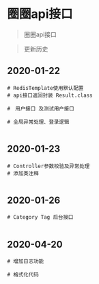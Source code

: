 # 圈圈api接口

> 圈圈api接口

> 更新历史

## 2020-01-22

```
# RedisTemplate使用默认配置
# api接口返回封装 Result.class

#　用户接口 及测试用户接口

# 全局异常处理、登录逻辑


```

## 2020-01-23

```
# Controller参数校验及异常处理
# 添加类注释


```

## 2020-01-26
   
```
# Category Tag 后台接口


```
## 2020-04-20

```
# 增加日志功能

# 格式化代码

```









